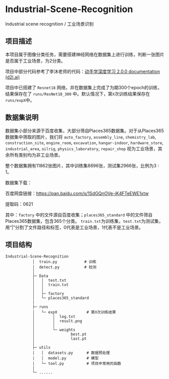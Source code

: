 # Industrial-Scene-Recognition
Industrial scene recognition / 工业场景识别



## 项目描述

本项目属于图像分类任务，需要搭建神经网络在数据集上进行训练，判断一张图片是否属于工业场景，为2分类。

项目中部分代码参考了李沐老师的代码：[动手学深度学习 2.0.0 documentation (d2l.ai)](https://zh.d2l.ai/chapter_convolutional-modern/resnet.html)

项目中已搭建了 `Resnet18` 网络，并在数据集上完成了为期300个epoch的训练，结果保存在了 `runs/ResNet18_300` 中。默认情况下，第`X`次训练结果保存在`runs/expX`中。



## 数据集说明

数据集小部分来源于百度收集，大部分筛自Places365数据集。对于从Places365数据集中筛取的图片，我们将 `auto_factory`, `assembly_line`, `chemistry_lab`, `construction_site`, `engine_room`, `excavation`, `hangar-indoor`, `hardware_store`, `industrial_area`,  `oilrig`, `physics_laboratory`, `repair_shop` 视为工业场景，其余所有类别均为非工业场景。

整个数据集拥有11862张图片，其中训练集8896张，测试集2966张，比例为3 : 1。



数据集下载：

百度网盘链接：https://pan.baidu.com/s/1SdGQnOVe-iK4FTeEWE1xtw

提取码：0621



其中：`factory` 中的文件源自百度收集；`places365_standard` 中的文件筛自Places365数据集，包含365个分类。
`train.txt`为训练集，`test.txt`为测试集，用“|”分割了文件路径和标签，0代表是工业场景，1代表不是工业场景。



## 项目结构

```
Industrial-Scene-Recognition
            │  train.py            # 训练
            │  detect.py           # 检测
            │
            ├─ Data
            │   │  test.txt
            │   │  train.txt
            │   │
            │   ├─ factory
            │   └─ places365_standard
            |
            ├─ runs
            │   └─ expX             # 第X次训练结果
            │        │  log.txt
            │        │  result.png
            │        │
            │        └─ weights
            │                best.pt
            │                last.pt
            │
            ├─ utils
            |   │  datasets.py      # 数据预处理
            |   │  model.py         # 模型
            |   └─ tool.py          # 项目中常用的函数
            |
            └─ ......
         
```

